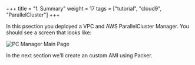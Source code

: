 +++
title = "f. Summary"
weight = 17
tags = ["tutorial", "cloud9", "ParallelCluster"]
+++

In this psection you deployed a VPC and AWS ParallelCluster Manager. You should see a screen that looks like:

![PC Manager Main Page](/images/hpc-aws-parallelcluster-workshop/pcmanager-first-page.png)

In the next section we'll create an custom AMI using Packer.

